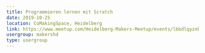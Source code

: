 ```yaml
---
title: Programmieren lernen mit Scratch
date: 2019-10-25
location: CoMakingSpace, Heidelberg
link: https://www.meetup.com/Heidelberg-Makers-Meetup/events/lbbdlqyznbhc/
usergroup: makershd
type: usergroup
---
```

